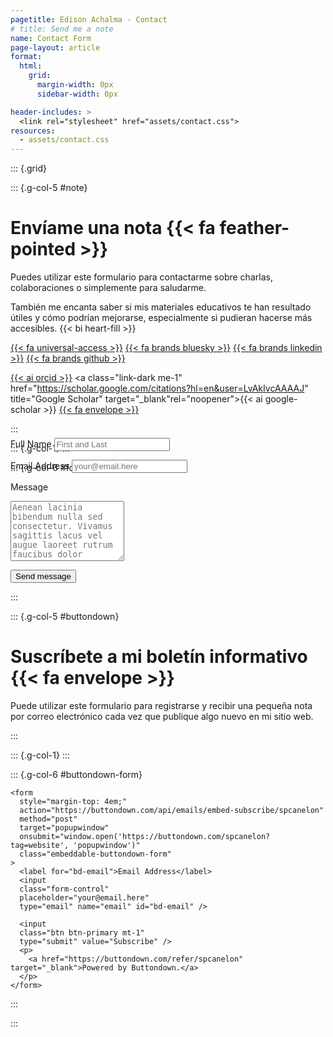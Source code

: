 ```yaml
---
pagetitle: Edison Achalma - Contact
# title: Send me a note
name: Contact Form
page-layout: article
format: 
  html: 
    grid:
      margin-width: 0px
      sidebar-width: 0px

header-includes: >
  <link rel="stylesheet" href="assets/contact.css">
resources:
  - assets/contact.css
---
```







::: {.grid}

::: {.g-col-5 #note}

# Envíame una nota {{< fa feather-pointed >}}

Puedes utilizar este formulario para contactarme sobre charlas, colaboraciones o simplemente para saludarme.

También me encanta saber si mis materiales educativos te han resultado útiles y cómo podrían mejorarse, especialmente si pudieran hacerse más accesibles. {{< bi heart-fill >}}

<a class="link-dark me-1" href="/accessibility.html" title="Accessibility commitment" target="_blank" rel="noopener">{{< fa universal-access >}}</a>
<a class="link-dark me-1" href="https://bsky.app/profile/achalmaedison.com" title="bluesky" target="_blank" rel="noopener">{{< fa brands bluesky >}}</a>
<a class="link-dark me-1" href="https://linkedin.com/in/achalmaedison" title="LinkedIn" target="_blank" rel="noopener">{{< fa brands linkedin >}}</a>
<a class="link-dark me-1" href="https://github.com/achalmed" title="github" target="_blank" rel="noopener">{{< fa brands github >}}</a>
<!-- <a class="link-dark me-1" href="https://hachyderm.io/@achalmaedison" title="mastodon" target="_blank" rel="noopener">{{< fa brands mastodon >}}</a> -->
<a class="link-dark me-1" href="https://orcid.org/0000-0001-6996-3364" title="orcid" target="_blank" rel="noopener">{{< ai orcid >}}</a>
<a class="link-dark me-1" href="https://scholar.google.com/citations?hl=en&user=LvAkIvcAAAAJ" title="Google Scholar" target="_blank"rel="noopener">{{< ai google-scholar >}}</a>
<a class="link-dark me-1" href="https://buttondown.com/achalmaedison" title="Newsletter" target="_blank" rel="noopener">{{< fa envelope >}}</a>

:::
<!-- source: https://github.com/mccarthy-m-g/tidytales/blob/main/about/index.qmd#L24-L46 -->

::: {.g-col-1}
:::

::: {.g-col-6 #form}

<form 
style="margin-top: -5em;"
action="https://formspree.io/f/mwkapgzw" method="POST" accept-charset="utf-8">


<label for="full-name">Full Name</label>
<input type="text" name="name" id="full-name" class="form-control" placeholder="First and Last" required>

<label for="email-address">Email Address</label>
<input type="email" name="_replyto" id="email-address" class="form-control" placeholder="your@email.here" required>

<label for="message">Message</label>
  <textarea rows="6" name="message" id="message" class="form-control" placeholder="Aenean lacinia bibendum nulla sed consectetur. Vivamus sagittis lacus vel augue laoreet rutrum faucibus dolor auctor. Donec ullamcorper nulla non metus auctor fringilla nullam quis risus." required></textarea>

<button type="submit" class="btn btn-primary mt-4">Send message</button>
</form>

:::

::: {.g-col-5 #buttondown}

# Suscríbete a mi boletín informativo {{< fa envelope >}}

Puede utilizar este formulario para registrarse y recibir una pequeña nota por correo electrónico cada vez que publique algo nuevo en mi sitio web.

:::

::: {.g-col-1}
:::

::: {.g-col-6 #buttondown-form}







```{=html}
<form
  style="margin-top: 4em;"
  action="https://buttondown.com/api/emails/embed-subscribe/spcanelon"
  method="post"
  target="popupwindow"
  onsubmit="window.open('https://buttondown.com/spcanelon?tag=website', 'popupwindow')"
  class="embeddable-buttondown-form"
>
  <label for="bd-email">Email Address</label>
  <input 
  class="form-control"
  placeholder="your@email.here" 
  type="email" name="email" id="bd-email" />
  
  <input 
  class="btn btn-primary mt-1"
  type="submit" value="Subscribe" />
  <p>
    <a href="https://buttondown.com/refer/spcanelon" target="_blank">Powered by Buttondown.</a>
  </p>
</form>
```






:::


:::
<!-- end grid -->

